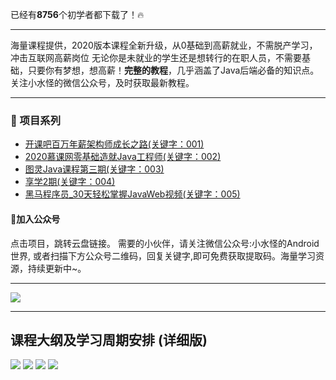 已经有**8756**个初学者都下载了！🔥

***

海量课程提供，2020版本课程全新升级，从0基础到高薪就业，不需脱产学习，冲击互联网高薪岗位
无论你是未就业的学生还是想转行的在职人员，不需要基础，只要你有梦想，想高薪！**完整的教程**，几乎涵盖了Java后端必备的知识点。  
关注小水怪的微信公众号，及时获取最新教程。

***


###  :lollipop: 项目系列

- [开课吧百万年薪架构师成长之路(关键字：001)](https://pan.baidu.com/s/1XyLWsyyI3bAY3wqdgptztA)
- [2020慕课网零基础造就Java工程师(关键字：002)](https://pan.baidu.com/s/1yyC4EpZHpyw3rPxWW0VtPA)
- [图灵Java课程第三期(关键字：003)](https://pan.baidu.com/s/1hyfRnQRvtPsmTZ8pVAfrVA)
- [享学2期(关键字：004)](https://pan.baidu.com/s/1_wbxDINLu-kdKSqasmj6RA)
- [黑马程序员_30天轻松掌握JavaWeb视频(关键字：005)](https://pan.baidu.com/s/1QbeRXJouwZCKeTrXkzR-5Q)


  

#### :sparkling_heart:<a name="公众号">加入公众号</a> ###

点击项目，跳转云盘链接。
需要的小伙伴，请关注微信公众号:小水怪的Android世界, 或者扫描下方公众号二维码，回复关键字,即可免费获取提取码。海量学习资源，持续更新中~。
***
![](https://github.com/Rachel-hsw/JavaResources/tree/master/image/qr.png)

***
## 课程大纲及学习周期安排 (详细版)
![](https://github.com/Rachel-hsw/JavaResources/tree/master/image/image1.png)
![](https://github.com/Rachel-hsw/JavaResources/tree/master/image/image2.png)
![](https://github.com/Rachel-hsw/JavaResources/tree/master/image/image3.png)
![](https://github.com/Rachel-hsw/JavaResources/tree/master/image/image4.png)




